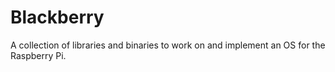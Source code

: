 # Blackberry

A collection of libraries and binaries to work on and implement an OS for the
Raspberry Pi.

